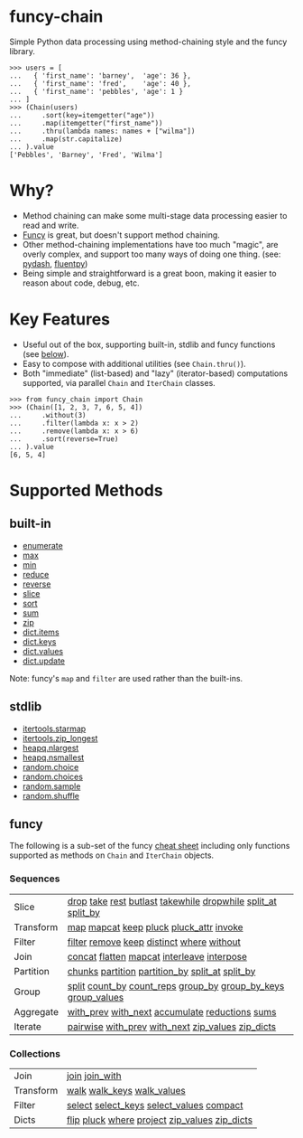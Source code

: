 # funcy-chain

Simple Python data processing using method-chaining style and the funcy library.

```pycon
>>> users = [
...   { 'first_name': 'barney',  'age': 36 },
...   { 'first_name': 'fred',    'age': 40 },
...   { 'first_name': 'pebbles', 'age': 1 }
... ]
>>> (Chain(users)
...     .sort(key=itemgetter("age"))
...     .map(itemgetter("first_name"))
...     .thru(lambda names: names + ["wilma"])
...     .map(str.capitalize)
... ).value
['Pebbles', 'Barney', 'Fred', 'Wilma']
```


# Why?

* Method chaining can make some multi-stage data processing easier to read and write.
* [Funcy](https://github.com/Suor/funcy) is great, but doesn't support method chaining.
* Other method-chaining implementations have too much "magic", are overly complex, and support too many
  ways of doing one thing. (see: [pydash](https://pydash.readthedocs.io/en/latest/chaining.html),
  [fluentpy](https://fluentpy.readthedocs.io/en/latest/fluentpy/fluentpy.html))
* Being simple and straightforward is a great boon, making it easier to reason about code, debug,
  etc.


# Key Features

* Useful out of the box, supporting built-in, stdlib and funcy functions (see [below](#supported-methods)).
* Easy to compose with additional utilities (see `Chain.thru()`).
* Both "immediate" (list-based) and "lazy" (iterator-based) computations supported,
  via parallel `Chain` and `IterChain` classes.

```pycon
>>> from funcy_chain import Chain
>>> (Chain([1, 2, 3, 7, 6, 5, 4])
...     .without(3)
...     .filter(lambda x: x > 2)
...     .remove(lambda x: x > 6)
...     .sort(reverse=True)
... ).value
[6, 5, 4]
```


# Supported Methods

## built-in

* [enumerate](https://docs.python.org/3/library/functions.html#enumerate)
* [max](https://docs.python.org/3/library/functions.html#max)
* [min](https://docs.python.org/3/library/functions.html#min)
* [reduce](https://docs.python.org/3/library/functions.html#reduce)
* [reverse](https://docs.python.org/3/library/functions.html#reverse)
* [slice](https://docs.python.org/3/library/itertools.html#itertools.islice)
* [sort](https://docs.python.org/3/library/functions.html#sort)
* [sum](https://docs.python.org/3/library/functions.html#sum)
* [zip](https://docs.python.org/3/library/functions.html#zip)
* [dict.items](https://docs.python.org/3/library/stdtypes.html#dict.items)
* [dict.keys](https://docs.python.org/3/library/stdtypes.html#dict.keys)
* [dict.values](https://docs.python.org/3/library/stdtypes.html#dict.values)
* [dict.update](https://docs.python.org/3/library/stdtypes.html#dict.update)

Note: funcy's `map` and `filter` are used rather than the built-ins.

## stdlib

* [itertools.starmap](https://docs.python.org/3/library/itertools.html#itertools.starmap)
* [itertools.zip_longest](https://docs.python.org/3/library/itertools.html#itertools.zip_longest)
* [heapq.nlargest](https://docs.python.org/3/library/heapq.html#heapq.nlargest)
* [heapq.nsmallest](https://docs.python.org/3/library/heapq.html#heapq.nsmallest)
* [random.choice](https://docs.python.org/3/library/random.html#random.choice)
* [random.choices](https://docs.python.org/3/library/random.html#random.choices)
* [random.sample](https://docs.python.org/3/library/random.html#random.sample)
* [random.shuffle](https://docs.python.org/3/library/random.html#random.shuffle)

## funcy

The following is a sub-set of the funcy
[cheat sheet](https://funcy.readthedocs.io/en/stable/cheatsheet.html) including only functions
supported as methods on `Chain` and `IterChain` objects.

### Sequences

<table>
<tr><td>Slice</td><td><a href="https://funcy.readthedocs.io/en/stable/seqs.html#drop">drop</a> <a href="https://funcy.readthedocs.io/en/stable/seqs.html#take">take</a> <a href="https://funcy.readthedocs.io/en/stable/seqs.html#rest">rest</a> <a href="https://funcy.readthedocs.io/en/stable/seqs.html#butlast">butlast</a> <a href="https://funcy.readthedocs.io/en/stable/seqs.html#takewhile">takewhile</a> <a href="https://funcy.readthedocs.io/en/stable/seqs.html#dropwhile">dropwhile</a> <a href="https://funcy.readthedocs.io/en/stable/seqs.html#split_at">split_at</a> <a href="https://funcy.readthedocs.io/en/stable/seqs.html#split_by">split_by</a></td></tr>
<tr><td>Transform</td><td><a href="https://funcy.readthedocs.io/en/stable/seqs.html#map">map</a> <a href="https://funcy.readthedocs.io/en/stable/seqs.html#mapcat">mapcat</a> <a href="https://funcy.readthedocs.io/en/stable/seqs.html#keep">keep</a> <a href="https://funcy.readthedocs.io/en/stable/colls.html#pluck">pluck</a> <a href="https://funcy.readthedocs.io/en/stable/colls.html#pluck_attr">pluck_attr</a> <a href="https://funcy.readthedocs.io/en/stable/colls.html#invoke">invoke</a></td></tr>
<tr><td>Filter</td><td><a href="https://funcy.readthedocs.io/en/stable/seqs.html#filter">filter</a> <a href="https://funcy.readthedocs.io/en/stable/seqs.html#remove">remove</a> <a href="https://funcy.readthedocs.io/en/stable/seqs.html#keep">keep</a> <a href="https://funcy.readthedocs.io/en/stable/seqs.html#distinct">distinct</a> <a href="https://funcy.readthedocs.io/en/stable/colls.html#where">where</a> <a href="https://funcy.readthedocs.io/en/stable/seqs.html#without">without</a></td></tr>
<tr><td>Join</td><td><a href="https://funcy.readthedocs.io/en/stable/seqs.html#concat">concat</a> <a href="https://funcy.readthedocs.io/en/stable/seqs.html#flatten">flatten</a> <a href="https://funcy.readthedocs.io/en/stable/seqs.html#mapcat">mapcat</a> <a href="https://funcy.readthedocs.io/en/stable/seqs.html#interleave">interleave</a> <a href="https://funcy.readthedocs.io/en/stable/seqs.html#interpose">interpose</a></td></tr>
<tr><td>Partition</td><td><a href="https://funcy.readthedocs.io/en/stable/seqs.html#chunks">chunks</a> <a href="https://funcy.readthedocs.io/en/stable/seqs.html#partition">partition</a> <a href="https://funcy.readthedocs.io/en/stable/seqs.html#partition_by">partition_by</a> <a href="https://funcy.readthedocs.io/en/stable/seqs.html#split_at">split_at</a> <a href="https://funcy.readthedocs.io/en/stable/seqs.html#split_by">split_by</a></td></tr>
<tr><td>Group</td><td><a href="https://funcy.readthedocs.io/en/stable/seqs.html#split">split</a> <a href="https://funcy.readthedocs.io/en/stable/seqs.html#count_by">count_by</a> <a href="https://funcy.readthedocs.io/en/stable/seqs.html#count_reps">count_reps</a> <a href="https://funcy.readthedocs.io/en/stable/seqs.html#group_by">group_by</a> <a href="https://funcy.readthedocs.io/en/stable/seqs.html#group_by_keys">group_by_keys</a> <a href="https://funcy.readthedocs.io/en/stable/seqs.html#group_values">group_values</a></td></tr>
<tr><td>Aggregate</td><td><a href="https://funcy.readthedocs.io/en/stable/seqs.html#with_prev">with_prev</a> <a href="https://funcy.readthedocs.io/en/stable/seqs.html#with_next">with_next</a> <a href="https://docs.python.org/3/library/itertools.html#itertools.accumulate">accumulate</a> <a href="https://funcy.readthedocs.io/en/stable/seqs.html#reductions">reductions</a> <a href="https://funcy.readthedocs.io/en/stable/seqs.html#sums">sums</a></td></tr>
<tr><td>Iterate</td><td><a href="https://funcy.readthedocs.io/en/stable/seqs.html#pairwise">pairwise</a> <a href="https://funcy.readthedocs.io/en/stable/seqs.html#with_prev">with_prev</a> <a href="https://funcy.readthedocs.io/en/stable/seqs.html#with_next">with_next</a> <a href="https://funcy.readthedocs.io/en/stable/colls.html#zip_values">zip_values</a> <a href="https://funcy.readthedocs.io/en/stable/colls.html#zip_dicts">zip_dicts</a></td></tr>
</table>

### Collections

<table>
<tr><td>Join</td><td><a href="https://funcy.readthedocs.io/en/stable/colls.html#join">join</a> <a href="https://funcy.readthedocs.io/en/stable/colls.html#join_with">join_with</a></td></tr>
<tr><td>Transform</td><td><a href="https://funcy.readthedocs.io/en/stable/colls.html#walk">walk</a> <a href="https://funcy.readthedocs.io/en/stable/colls.html#walk_keys">walk_keys</a> <a href="https://funcy.readthedocs.io/en/stable/colls.html#walk_values">walk_values</a></td></tr>
<tr><td>Filter</td><td><a href="https://funcy.readthedocs.io/en/stable/colls.html#select">select</a> <a href="https://funcy.readthedocs.io/en/stable/colls.html#select_keys">select_keys</a> <a href="https://funcy.readthedocs.io/en/stable/colls.html#select_values">select_values</a> <a href="https://funcy.readthedocs.io/en/stable/colls.html#compact">compact</a></td></tr>
<tr><td>Dicts</td><td><a href="https://funcy.readthedocs.io/en/stable/colls.html#flip">flip</a> <a href="https://funcy.readthedocs.io/en/stable/colls.html#pluck">pluck</a> <a href="https://funcy.readthedocs.io/en/stable/colls.html#wher <a href="https://funcy.readthedocs.io/en/stable/colls.html#project">where</a> <a href="https://funcy.readthedocs.io/en/stable/colls.html#omit">project</a> <a href="https://funcy.readthedocs.io/en/stable/colls.html#zip_values">zip_values</a> <a href="https://funcy.readthedocs.io/en/stable/colls.html#zip_dicts">zip_dicts</a></td></tr>
</table>
